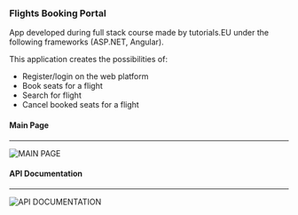### Flights Booking Portal

App developed during full stack course made by tutorials.EU under the following frameworks (ASP.NET, Angular).

This application creates the possibilities of:
- Register/login on the web platform
- Book seats for a flight
- Search for flight
- Cancel booked seats for a flight

#### Main Page
---
![MAIN PAGE](https://github.com/assebc/booking-flights-portal/assets/73396142/02a14574-6859-43ca-a4de-ae57ef24f6ce)

#### API Documentation
---
![API DOCUMENTATION](https://github.com/assebc/booking-flights-portal/assets/73396142/823df5d6-8ded-4788-9c77-aa556a701ff9)
